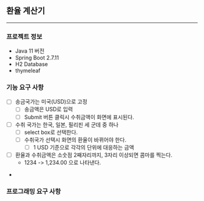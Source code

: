 ## 환율 계산기

---

### 프로젝트 정보

- Java 11 버전 
- Spring Boot 2.7.11
- H2 Database
- thymeleaf

### 기능 요구 사항

- [ ] 송금국가는 미국(USD)으로 고정
  - [ ] 송금액은 USD로 입력
  - [ ] Submit 버튼 클릭시 수취금액이 화면에 표시된다.
- [ ] 수취 국가는 한국, 일본, 필리핀 세 군데 중 하나
  - [ ] select box로 선택한다.
  - [ ] 수취국가 선택시 화면의 환율이 바뀌어야 한다.
    - [ ] 1 USD 기준으로 각각의 단위에 대응하는 금액
- [ ] 환율과 수취금액은 소숫점 2째자리까지, 3자리 이상되면 콤마를 찍는다.
  - 1234 -> 1,234.00 으로 나타낸다.
- 
### 프로그래밍 요구 사항




